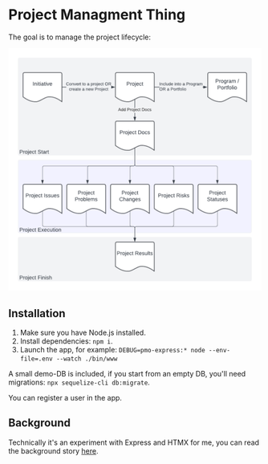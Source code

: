 # Project Managment Thing

The goal is to manage the project lifecycle:

![Project lifecycle](pmo.png "Project lifecycle")

## Installation

1. Make sure you have Node.js installed.
2. Install dependencies: `npm i`.
3. Launch the app, for example: `DEBUG=pmo-express:* node --env-file=.env --watch ./bin/www`

A small demo-DB is included, if you start from an empty DB, you'll need migrations: `npx sequelize-cli db:migrate`.

You can register a user in the app.

## Background

Technically it's an experiment with Express and HTMX for me, you can read the background story [here](https://en.kovchinnikov.info/2024-11-express.html).
